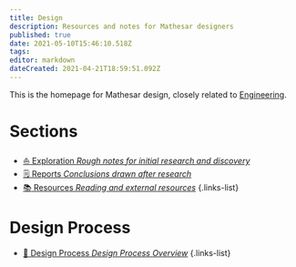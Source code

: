 ```yaml
---
title: Design
description: Resources and notes for Mathesar designers
published: true
date: 2021-05-10T15:46:10.518Z
tags: 
editor: markdown
dateCreated: 2021-04-21T18:59:51.092Z
---
```


This is the homepage for Mathesar design, closely related to [Engineering](/engineering).

# Sections
- [:sailboat: Exploration *Rough notes for initial research and discovery*](/design/exploration)
- [:spiral_notepad: Reports *Conclusions drawn after research*](/design/reports)
- [:books: Resources *Reading and external resources*](/design/resources)
{.links-list}

# Design Process
- [:memo: Design Process *Design Process Overview*](/design/process)
{.links-list}
